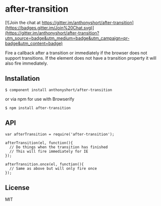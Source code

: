 
# after-transition

[![Join the chat at https://gitter.im/anthonyshort/after-transition](https://badges.gitter.im/Join%20Chat.svg)](https://gitter.im/anthonyshort/after-transition?utm_source=badge&utm_medium=badge&utm_campaign=pr-badge&utm_content=badge)

  Fire a callback after a transition or immediately if the browser does not support transitions.
  If the element does not have a transition property it will also fire immediately.

## Installation

    $ component install anthonyshort/after-transition

or via npm for use with Browserify

    $ npm install after-transition

## API

    var afterTransition = require('after-transition');

    afterTransition(el, function(){
      // Do things when the transition has finished
      // This will fire immediately for IE
    });

    afterTransition.once(el, function(){
      // Same as above but will only fire once
    });

## License

  MIT
